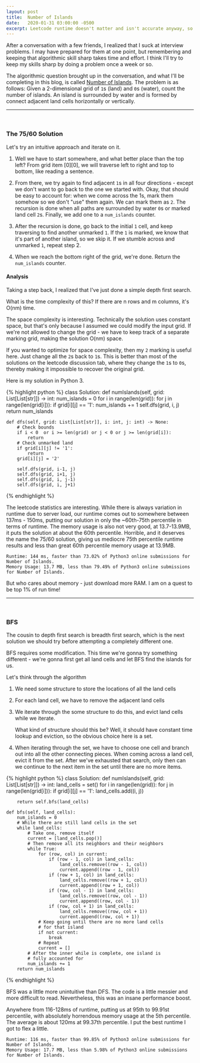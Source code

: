 ```yaml
---
layout: post
title:  Number of Islands
date:   2020-01-31 03:00:00 -0500
excerpt: Leetcode runtime doesn't matter and isn't accurate anyway, so shut up - everyone, probably
---
```

After a conversation with a few friends, I realized that I suck at interview problems. I may have prepared for them at one point, but remembering and keeping that algorithmic skill sharp takes time and effort. I think I'll try to keep my skills sharp by doing a problem once a week or so.


The algorithmic question brought up in the conversation, and what I'll be completing in this blog, is called [Number of Islands](https://leetcode.com/problems/number-of-islands/). The problem is as follows: Given a 2-dimensional grid of `1`s (land) and `0`s (water), count the number of islands. An island is surrounded by water and is formed by connect adjacent land cells horizontally or vertically.

<hr /> <br />

### The 75/60 Solution
Let's try an intuitive approach and iterate on it.

1. Well we have to start somewhere, and what better place than the top left? From grid item [0][0], we will traverse left to right and top to bottom, like reading a sentence.

2. From there, we try again to find adjacent `1`s in all four directions - except we don't want to go back to the one we started with. Okay, that should be easy to account for: when we come across the 1s, mark them somehow so we don't "use" them again. We can mark them as `2`. The recursion is done when all paths are surrounded by water `0`s or marked land cell `2`s. Finally, we add one to a `num_islands` counter.

3. After the recursion is done, go back to the initial `1` cell, and keep traversing to find another unmarked `1`. If the `1` is marked, we know that it's part of another island, so we skip it. If we stumble across and unmarked `1`, repeat step 2.

4. When we reach the bottom right of the grid, we're done. Return the `num_islands` counter.



#### Analysis
Taking a step back, I realized that I've just done a simple depth first search.

What is the time complexity of this? If there are n rows and m columns, it's O(nm) time.

The space complexity is interesting. Technically the solution uses constant space, but that's only because I assumed we could modify the input grid. If we're not allowed to change the grid - we have to keep track of a separate marking grid, making the solution O(nm) space.

If you wanted to optimize for space complexity, then my `2` marking is useful here. Just change all the `2`s back to `1`s. This is better than most of the solutions on the leetcode discussion tab, where they change the `1`s to `0`s, thereby making it impossible to recover the original grid.

Here is my solution in Python 3.

{% highlight python %}
class Solution:
    def numIslands(self, grid: List[List[str]]) -> int:
        num_islands = 0
        for i in range(len(grid)):
            for j in range(len(grid[i])):
                if grid[i][j] == '1':
                    num_islands += 1
                    self.dfs(grid, i, j)
        return num_islands

    def dfs(self, grid: List[List[str]], i: int, j: int) -> None:
        # Check bounds
        if i < 0  or i >= len(grid) or j < 0 or j >= len(grid[i]):
            return
        # Check unmarked land
        if grid[i][j] != '1':
            return
        grid[i][j] = '2'

        self.dfs(grid, i-1, j)
        self.dfs(grid, i+1, j)
        self.dfs(grid, i, j-1)
        self.dfs(grid, i, j+1)
{% endhighlight %}

The leetcode statistics are interesting. While there is always variation in runtime due to server load, our runtime comes out to somewhere between 137ms - 150ms, putting our solution in only the ~60th-75th percentile in terms of runtime. The memory usage is also not very good, at 13.7-13.9MB, it puts the solution at about the 60th percentile. Horrible, and it deserves the name the 75/60 solution, giving us mediocre 75th percentile runtime results and less than great 60th percentile memory usage at 13.9MB.
```
Runtime: 144 ms, faster than 73.02% of Python3 online submissions for Number of Islands.
Memory Usage: 13.7 MB, less than 79.49% of Python3 online submissions for Number of Islands.
```
But who cares about memory - just download more RAM. I am on a quest to be top 1% of run time!

<hr /> <br />

### BFS

The cousin to depth first search is breadth first search, which is the next solution we should try before attempting a completely different one.

BFS requires some modification. This time we're gonna try something different - we're gonna first get all land cells and let BFS find the islands for us.

Let's think through the algorithm

1. We need some structure to store the locations of all the land cells

2. For each land cell, we have to remove the adjacent land cells

3. We iterate through the some structure to do this, and evict land cells while we iterate.

    What kind of structure should this be? Well, it should have constant time lookup and eviction, so the obvious choice here is a set.

4. When iterating through the set, we have to choose one cell and branch out into all the other connecting pieces. When coming across a land cell, evict it from the set. After we've exhausted that search, only then can we continue to the next item in the set until there are no more items.

{% highlight python %}
class Solution:
    def numIslands(self, grid: List[List[str]]) -> int:
        land_cells = set()
        for i in range(len(grid)):
            for j in range(len(grid[i])):
                if grid[i][j] == '1':
                    land_cells.add((i, j))

        return self.bfs(land_cells)

    def bfs(self, land_cells):
        num_islands = 0
        # While there are still land cells in the set
        while land_cells:
            # Take one, remove itself
            current = [land_cells.pop()]
            # Then remove all its neighbors and their neighbors
            while True:
                for (row, col) in current:
                    if (row - 1, col) in land_cells:
                        land_cells.remove((row - 1, col))
                        current.append((row - 1, col))
                    if (row + 1, col) in land_cells:
                        land_cells.remove((row + 1, col))
                        current.append((row + 1, col))
                    if (row, col - 1) in land_cells:
                        land_cells.remove((row, col - 1))
                        current.append((row, col - 1))
                    if (row, col + 1) in land_cells:
                        land_cells.remove((row, col + 1))
                        current.append((row, col + 1))
                # Keep going until there are no more land cells
                # for that island
                if not current:
                    break
                # Repeat
                current = []
            # After the inner while is complete, one island is
            # fully accounted for
            num_islands += 1
        return num_islands
{% endhighlight %}

BFS was a little more unintuitive than DFS. The code is a little messier and more difficult to read. Nevertheless, this was an insane performance boost.

Anywhere from 116-128ms of runtime, putting us at 95th to 99.91st percentile, with absolutely horrendous memory usage at the 5th percentile. The average is about 120ms at 99.37th percentile. I put the best runtime I got to flex a little.

```
Runtime: 116 ms, faster than 99.85% of Python3 online submissions for Number of Islands.
Memory Usage: 17.7 MB, less than 5.98% of Python3 online submissions for Number of Islands.
```